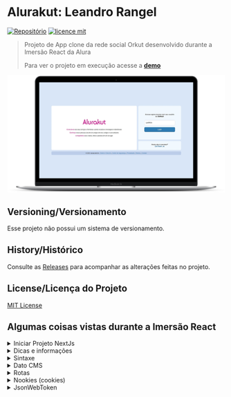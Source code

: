 # Alurakut: Leandro Rangel 

[![Repositório](https://img.shields.io/badge/LeoRangel-AlurakutApp-green)](https://github.com/LeoRangel/alurakut-app)
[![licence mit](https://img.shields.io/github/license/LeoRangel/alurakut-app)](https://github.com/LeoRangel/alurakut-app/blob/main/LICENSE)

> Projeto de App clone da rede social Orkut desenvolvido durante a Imersão React da Alura
> 
> Para ver o projeto em execução acesse a [**demo**](https://alurakut-app-brown.vercel.app/login/)

<p align="center">
  <img alt="Tela de login do projeto" src="./src/assets/images/tela-login.png" />
</p>


## Versioning/Versionamento

Esse projeto não possui um sistema de versionamento.

## History/Histórico
Consulte as [Releases](https://github.com/LeoRangel/alurakut-app/releases) para acompanhar as alterações feitas no projeto.

## License/Licença do Projeto
[MIT License](https://github.com/LeoRangel/alurakut-app/blob/main/LICENSE)




## Algumas coisas vistas durante a Imersão React

<details>
<summary>Iniciar Projeto NextJs</summary>

#### Criar app Next simplificado
```bash
yarn create-next-app --example with-styled-components
```

#### Executar app
```bash
yarn dev
```
<br />
</details>


<details>
<summary>Dicas e informações</summary>

#### Pasta pages
As páginas do site são arquivos dentro da pasta pages. Ex.: index.js, login.js, etc.
Pasta super importante para o Next. Colocar apenas arquivos importantes, de configuração de páginas, roteamento, etc.

#### Pasta pages/api
Colocar as apis dentro desta pasta. Aqui se colocam os BFF's, "mini backends" que são executados pelo NextJs

#### BFF - Backend For Frontend
"mini backend" para executar com o frontend pelo NextJs e acessar api's, por exemplo, sem a necessidade de um backend completo

#### No React tudo que se coloca no template é o que retorna uma expressão
Ex.: O IF normal não funciona no React, o IF Ternário funciona
Ex.: O FOREACH não funciona no React, o MAP funciona

#### Reset CSS
```css
* {
  margin: 0;
  padding: 0;
  box-sizing: border-box;
}
```

#### Reset IMG
```css
img {
  max-width: 100%;
  height: auto;
  display: block;
}
```

#### Nomear funções de forma que ajude a desenvolvedores react entender
Ex.: Usar palavra handle para funções de pegar/capturar ação

#### Promise
Um objeto usado para processamento assíncrono. Um Promise ( de "promessa") representa um valor que pode estar disponível agora, no futuro ou nunca.

#### useEffect()
Hook que gerencia os efeitos colaterais nos componentes funcionais do React

#### Fetch()
A API Fetch fornece uma interface JavaScript para acessar e manipular partes do pipeline HTTP, tais como os pedidos e respostas. Ela também fornece o método global fetch() que fornece uma maneira fácil e lógica para buscar recursos de forma assíncrona através da rede

<br />
</details>


<details>
<summary>Sintaxe</summary>

##### importando lib
```javascript
import React from 'react';
```

##### importando lib que exporta vários elementos
```javascript
import { createGlobalStyle, ThemeProvider } from 'styled-components'
```

##### Criando componente com css
```javascript
const Box = styled.div`
  background: #FFFFF;
`;
```

##### Usando CSS diretamente no componente
```javascript
<Box style={{ gridArea: 'profileArea' }}>
  Componente box
</Box>
```

##### Classe no componente
```javascript
<div className="profileArea"></div>
```

##### Usando string no componente
```javascript
<a href="www.link.com"></a>
```

##### Usando variável no componente
```javascript
<a href={link}></a>
```

##### Inserir variável no meio de string (Ex.:)
```javascript
`https://api.github.com/users/${githubUser}/followers`
```

##### Usar classe no componente
```javascript
<img src={`https://github.com/${githubUser}.png`} />
```
(nesse exemplo, a sintaxe exclusiva do react é só o {} externo, o `` é do Javascript)

##### Passar uma propriedade (props) no componente
```javascript
<ProfileSidebar githubUser={githubUser} />
```

##### Colocar mais de uma tag dentro de um return (os <></> são descartados pelo browser)
```javascript
return (
  <>
    <div></div>
    <div></div>
  </>
)
```

##### Importante css de libs (bibliotecas)
```javascript
import { AlurakutStyles } from '../src/lib/AluraCommons'
const GlobalStyle = createGlobalStyle`
  ${AlurakutStyles}
`
```

##### Criando componente que estiliza outro componente criado
```javascript
export const Componente1 = styled(Componente2)`
```




##### Estado com React.useState()

Importação:
```javascript
import React from 'react'
```
Retorno:
React.useState retorna duas coisas: na primeira posição (índice [0]) um array e na segunda (índice [1]) uma função que altera esse array. As variáveis definidas dentro do [ , ] vão receber esses valores, respectivamente.
const [comunidades, setComunidades] = React.useState(['Alurakut']);

##### Spread (...) no JavaScript
O spread (...) adiciona/espalha um array existente em uma nova estrutura
Ex.:
```javascript
arrayAntigo = ['valor1', 'valor2']
novoArray = [...arrayAntigo, 'valor3']
```
é o mesmo que:
```javascript
novoArray = ['valor1', 'valor2', 'valor3']
```

##### Declarar Objeto
```javascript
const comunidade = {
  title: 'titulo',
  image: 'url',
}
```

##### Declarar Array
```javascript
const comunidade = ['valor1', 'valor2']
```

##### Transformar um componente em outro (as)
```javascript
<Box as="aside"> (transforma o componente Box em um componente aside, que é padrão do HTML5)
```

##### e.preventDefault()
```javascript
<form onSubmit={function handleCriaComunidade(e) {
  // Previne de recarregar a tela ao dar submit no formulário
  e.preventDefault();
}}>
```

##### JSON.stringify()
converte um valor para uma notação JSON que o representa

<br />
</details>




<details>
<summary>Dato CMS</summary>

##### GraphQL
Linguagem usada para acessar api's no Dato CMS

##### Comando sugerir
ctrl + d ou ctrl + espaço

##### Instalar o cliente NodeJS (para criar bff)
```bash
yarn add datocms-client
```

##### API
```javascript
// API GraphQL
fetch('https://graphql.datocms.com/', {
  method: 'POST',
  headers: {
    'Authorization': 'token',
    'Content-Type': 'application/json',
    'Accept': 'application/json',
  },
  body: JSON.stringify({
    "query": `query {
    allCommunities {
      id 
      title
      imageUrl
      creatorSlug
    }
  }` })
})
  .then((response) => response.json()) // Pega o retorno do response.json() e já retorna
  .then((respostaCompleta) => {
    const comunidadesVindasDoDato = respostaCompleta.data.allCommunities;
    console.log(comunidadesVindasDoDato)
    setComunidades(comunidadesVindasDoDato)
  })
// .then(function (response) {
//   return response.json()
// })
```

<br />
</details>




<details>
<summary>Rotas</summary>

##### Rotas do NextJs
```javascript
import { useRouter } from 'next/router';
```

##### Pasta pages
O Next vai utilizar essa pasta para descobrir as rotas

<br />
</details>


<details>
<summary>Nookies (cookies)</summary>

##### O que é
Biblioteca de cookies para usar com NextJs que trabalho tanto no client-side como no server-side

##### Instalar Nookies
```bash
yarn add nookies
```

##### Criar/setar cookie com Nookies
```javascript
// Usando cookies para armazenar os dados (do token) na rota/página "/"
// (null, nome do cookie, dado/valor, informações{rota, tempo de vida})
nookies.set(null, 'USER_TOKEN', token, {
    path: '/',
    maxAge: 86400 * 7
})
```

<br />
</details>


<details>
<summary>JsonWebToken</summary>

##### O que é
Biblioteca para decodificar cookies no formato JWT (Json Web Tokens)

##### Instalar Nookies
```bash
yarn add jsonwebtoken
```
<br />
</details